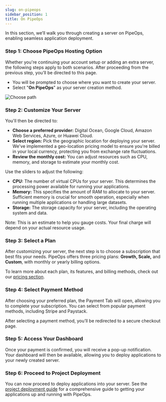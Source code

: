 ```yaml
---
slug: on-pipeops
sidebar_position: 1
title: On PipeOps
---
```


In this section, we’ll walk you through creating a server on PipeOps, enabling seamless application deployment.

### Step 1: Choose PipeOps Hosting Option

Whether you're continuing your account setup or adding an extra server, the following steps apply to both scenarios. After proceeding from the previous step, you’ll be directed to this page.

- You will be prompted to choose where you want to create your server.
- Select "**On PipeOps**" as your server creation method.

![Choose path](https://pub-30c11acc143348fcae20835653c5514d.r2.dev//20/25/Deploy_On_Pipeops_be984335cd.png)

### Step 2: Customize Your Server

You'll then be directed to:

- **Choose a preferred provider:** Digital Ocean, Google Cloud, Amazon Web Services, Azure, or Huawei Cloud.
- **Select region:** Pick the geographic location for deploying your server. We've implemented a geo-location pricing model to ensure you're billed in your local currency, protecting you from exchange rate fluctuations.
- **Review the monthly cost:** You can adjust resources such as CPU, memory, and storage to estimate your monthly cost. 

Use the sliders to adjust the following:
  - **CPU:** The number of virtual CPUs for your server. This determines the processing power available for running your applications.
  - **Memory:** This specifies the amount of RAM to allocate to your server. Sufficient memory is crucial for smooth operation, especially when running multiple applications or handling large datasets.
  - **Storage:** The storage capacity for your server, including the operating system and data.

 Note: This is an estimate to help you gauge costs. Your final charge will depend on your actual resource usage.

### Step 3: Select a Plan

After customizing your server, the next step is to choose a subscription that best fits your needs. PipeOps offers three pricing plans: **Growth, Scale,** and **Custom**, with monthly or yearly billing options.
 
To learn more about each plan, its features, and billing methods, check out our [pricing section](/docs/pricing.md).


### Step 4: Select Payment Method

After choosing your preferred plan, the Payment Tab will open, allowing you to complete your subscription. You can select from popular payment methods, including Stripe and Paystack.  

After selecting a payment method, you’ll be redirected to a secure checkout page.


### Step 5: Access Your Dashboard
Once your payment is confirmed, you will receive a pop-up notification. Your dashboard will then be available, allowing you to deploy applications to your newly created server.


### Step 6: Proceed to Project Deployment

You can now proceed to deploy applications into your server. 
See the [project deployment guide](/docs/projects/project-deployment.md) for a comprehensive guide to getting your applications up and running with PipeOps.
